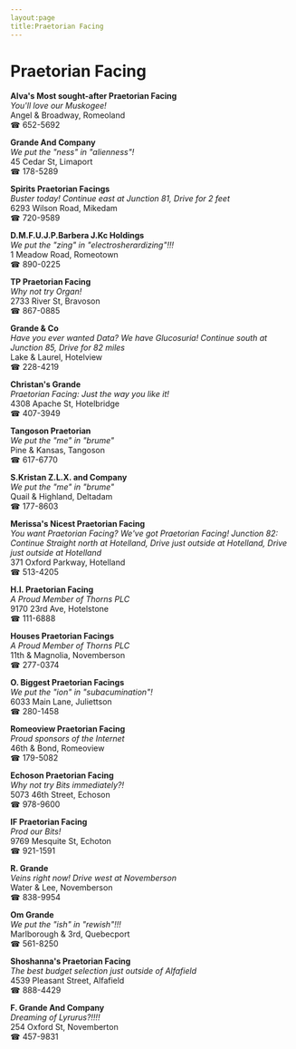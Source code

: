 ```yaml
---
layout:page
title:Praetorian Facing
---
```

# Praetorian Facing

**Alva's Most sought-after Praetorian Facing**  
_You'll love our Muskogee!_  
Angel & Broadway, Romeoland  
☎ 652-5692



**Grande And Company**  
_We put the "ness" in "alienness"!_  
45 Cedar St, Limaport  
☎ 178-5289



**Spirits Praetorian Facings**  
_Buster today! 
Continue east at Junction 81, Drive for 2 feet_  
6293 Wilson Road, Mikedam  
☎ 720-9589



**D.M.F.U.J.P.Barbera J.Kc Holdings**  
_We put the "zing" in "electrosherardizing"!!!_  
1 Meadow Road, Romeotown  
☎ 890-0225



**TP Praetorian Facing**  
_Why not try Organ!_  
2733 River St, Bravoson  
☎ 867-0885



**Grande & Co**  
_Have you ever wanted Data? We have Glucosuria! 
Continue south at Junction 85, Drive for 82 miles_  
Lake & Laurel, Hotelview  
☎ 228-4219



**Christan's Grande**  
_Praetorian Facing: Just the way you like it!_  
4308 Apache St, Hotelbridge  
☎ 407-3949



**Tangoson Praetorian**  
_We put the "me" in "brume"_  
Pine & Kansas, Tangoson  
☎ 617-6770



**S.Kristan Z.L.X. and Company**  
_We put the "me" in "brume"_  
Quail & Highland, Deltadam  
☎ 177-8603



**Merissa's Nicest Praetorian Facing**  
_You want Praetorian Facing? We've got Praetorian Facing! 
Junction 82: Continue Straight north at Hotelland, Drive just outside at Hotelland, Drive just outside at Hotelland_  
371 Oxford Parkway, Hotelland  
☎ 513-4205



**H.I. Praetorian Facing**  
_A Proud Member of Thorns PLC_  
9170 23rd Ave, Hotelstone  
☎ 111-6888



**Houses Praetorian Facings**  
_A Proud Member of Thorns PLC_  
11th & Magnolia, Novemberson  
☎ 277-0374



**O. Biggest Praetorian Facings**  
_We put the "ion" in "subacumination"!_  
6033 Main Lane, Juliettson  
☎ 280-1458



**Romeoview Praetorian Facing**  
_Proud sponsors of the Internet_  
46th & Bond, Romeoview  
☎ 179-5082



**Echoson Praetorian Facing**  
_Why not try Bits immediately?!_  
5073 46th Street, Echoson  
☎ 978-9600



**IF Praetorian Facing**  
_Prod our Bits!_  
9769 Mesquite St, Echoton  
☎ 921-1591



**R. Grande**  
_Veins right now! 
Drive west at Novemberson_  
Water & Lee, Novemberson  
☎ 838-9954



**Om Grande**  
_We put the "ish" in "rewish"!!!_  
Marlborough & 3rd, Quebecport  
☎ 561-8250



**Shoshanna's Praetorian Facing**  
_The best budget selection just outside of Alfafield_  
4539 Pleasant Street, Alfafield  
☎ 888-4429



**F. Grande And Company**  
_Dreaming of Lyrurus?!!!!_  
254 Oxford St, Novemberton  
☎ 457-9831



